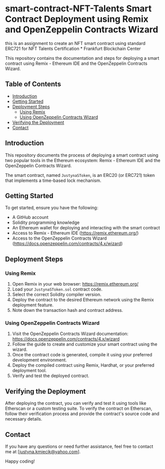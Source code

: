 # smart-contract-NFT-Talents Smart Contract Deployment using Remix and OpenZeppelin Contracts Wizard
this is an assignment to create an NFT smart contract using standard ERC721 for NFT Talents Certification * Frankfurt Blockchain Center


This repository contains the documentation and steps for deploying a smart contract using Remix - Ethereum IDE and the OpenZeppelin Contracts Wizard.

## Table of Contents

- [Introduction](#introduction)
- [Getting Started](#getting-started)
- [Deployment Steps](#deployment-steps)
  - [Using Remix](#using-remix)
  - [Using OpenZeppelin Contracts Wizard](#using-openzeppelin-contracts-wizard)
- [Verifying the Deployment](#verifying-the-deployment)
- [Contact](#contact)

## Introduction

This repository documents the process of deploying a smart contract using two popular tools in the Ethereum ecosystem: Remix - Ethereum IDE and the OpenZeppelin Contracts Wizard.

The smart contract, named `JustynaSToken`, is an ERC20 (or ERC721) token that implements a time-based lock mechanism.

## Getting Started

To get started, ensure you have the following:

- A GitHub account
- Solidity programming knowledge
- An Ethereum wallet for deploying and interacting with the smart contract
- Access to Remix - Ethereum IDE (https://remix.ethereum.org/)
- Access to the OpenZeppelin Contracts Wizard (https://docs.openzeppelin.com/contracts/4.x/wizard)

## Deployment Steps

### Using Remix

1. Open Remix in your web browser: https://remix.ethereum.org/
2. Load your `JustynaSToken.sol` contract code.
3. Select the correct Solidity compiler version.
4. Deploy the contract to the desired Ethereum network using the Remix deployment feature.
5. Note down the transaction hash and contract address.

### Using OpenZeppelin Contracts Wizard

1. Visit the OpenZeppelin Contracts Wizard documentation: https://docs.openzeppelin.com/contracts/4.x/wizard
2. Follow the guide to create and customize your smart contract using the wizard.
3. Once the contract code is generated, compile it using your preferred development environment.
4. Deploy the compiled contract using Remix, Hardhat, or your preferred deployment tool.
5. Verify and test the deployed contract.

## Verifying the Deployment

After deploying the contract, you can verify and test it using tools like Etherscan or a custom testing suite. To verify the contract on Etherscan, follow their verification process and provide the contract's source code and necessary details.

## Contact

If you have any questions or need further assistance, feel free to contact me at [justyna.kmiecik@yahoo.com].

Happy coding!
